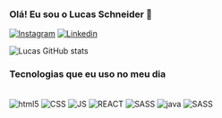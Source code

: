 ### Olá! Eu sou o Lucas Schneider 👋


[![Instagram](https://img.shields.io/badge/Instagram-E4405F?style=for-the-badge&logo=instagram&logoColor=white)](https://www.instagram.com/lucasschneeider?igsh=MTlta2NxNG83ZnN0eg%3D%3D&utm_source=qr)
[![Linkedin](https://img.shields.io/badge/LinkedIn-0077B5?style=for-the-badge&logo=linkedin&logoColor=white)](https://www.linkedin.com/in/lucasschneideralmeida)

![Lucas GitHub stats](https://github-readme-stats.vercel.app/api?username=SchneeiderLucas&show_icons=true&theme=dracula)

### Tecnologias que eu uso no meu dia
<div style="display: inline_block"><br/>
<img align="center" alt="html5" src="https://img.shields.io/badge/HTML5-E34F26?style=for-the-badge&logo=html5&logoColor=white">
<img align="center" alt="CSS" src="https://img.shields.io/badge/CSS3-1572B6?style=for-the-badge&logo=css3&logoColor=white">
<img align="center" alt="JS" src="https://img.shields.io/badge/JavaScript-323330?style=for-the-badge&logo=javascript&logoColor=F7DF1E">
<img align="center" alt="REACT" src="https://img.shields.io/badge/React-20232A?style=for-the-badge&logo=react&logoColor=61DAFB">
<img align="center" alt="SASS" src="https://img.shields.io/badge/Sass-CC6699?style=for-the-badge&logo=sass&logoColor=white">
<img align="center" alt="java" src="https://img.shields.io/badge/Java-ED8B00?style=for-the-badge&logo=openjdk&logoColor=white">
<img align="center" alt="SASS" src="https://img.shields.io/badge/Spring-6DB33F?style=for-the-badge&logo=spring&logoColor=white">



</div>
